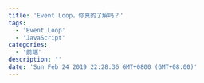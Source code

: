 ```yaml
---
title: 'Event Loop，你真的了解吗？'
tags:
  - 'Event Loop'
  - 'JavaScript'
categories:
  - '前端'
description: ''
date: 'Sun Feb 24 2019 22:28:36 GMT+0800 (GMT+08:00)'
---
```

